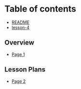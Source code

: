 # Table of contents

* [README](README.md)
* [lesson-4](lesson-4.md)

## Overview

* [Page 1](overview/page-1.md)

## Lesson Plans

* [Page 2](lesson-plans/page-2.md)
